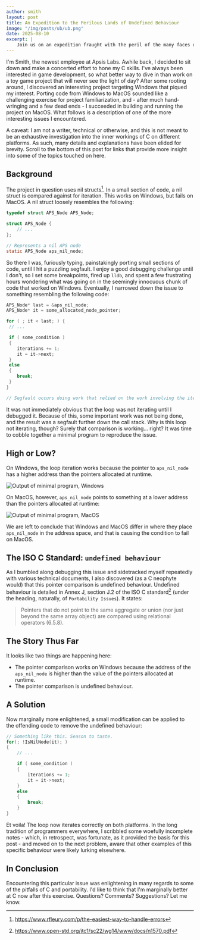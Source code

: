 ```yaml
---
author: smith
layout: post
title: An Expedition to the Perilous Lands of Undefined Behaviour
image: "/img/posts/ub/ub.png"
date: 2025-08-10
excerpt: |
    Join us on an expedition fraught with the peril of the many faces of undefined behaviour in C.
---
```


I'm Smith, the newest employee at Apsis Labs. Awhile back, I decided to sit down and make a concerted effort to hone my C skills. I've always been interested in game development, so what better way to
dive in than work on a toy game project that will never see the light of day? After some rooting around, I discovered an interesting project targeting Windows that piqued my interest. Porting code from Windows to MacOS sounded like a challenging exercise for project familiarization, and - after much hand-wringing and a few dead ends - I succeeded in building and running the project on MacOS. What follows is a description of one of the more interesting issues I encountered.

A caveat: I am not a writer, technical or otherwise, and this is not meant to be an exhaustive investigation into the inner workings of C on different platforms. As such, many details and explanations have been elided for brevity. Scroll to the bottom of this post for links that provide more insight into some of the topics touched on here.

## Background

The project in question uses nil structs[^1]. In a small section of code, a nil struct is compared against for iteration. This works on Windows, but fails on MacOS. A nil struct loosely resembles the following:

```C
typedef struct APS_Node APS_Node;

struct APS_Node {
    // ...
};

// Represents a nil APS node
static APS_Node aps_nil_node;
```

So there I was, furiously typing, painstakingly porting small sections of code, until I hit a puzzling segfault. I enjoy a good debugging challenge until I don't, so I set some breakpoints, fired up `lldb`, and spent a few frustrating hours wondering what was going on in the seemingly innocuous chunk of code that worked on Windows. Eventually, I narrowed down the issue to something resembling the following code:

```C
APS_Node* last = &aps_nil_node;
APS_Node* it = some_allocated_node_pointer;

for ( ; it < last; ) {
 // ...

 if ( some_condition )
 {
    iterations += 1;
    it = it->next;
 }
 else
 {
    break;
 }
}

// Segfault occurs doing work that relied on the work involving the iterator in the loop above

```

It was not immediately obvious that the loop was not iterating until I debugged it. Because of this, some important work was not being done, and the result was a segfault further down the call stack. Why is this loop not iterating, though? Surely that comparison is working... right? It was time to cobble together a minimal program to reproduce the issue.

## High or Low?

On Windows, the loop iteration works because the pointer to `aps_nil_node` has a higher address than the pointers allocated at runtime.

![Output of minimal program, Windows](/img/posts/ub/output_windows.png "Output of minimal program, Windows")

On MacOS, however, `aps_nil_node` points to something at a lower address than the pointers allocated at runtime:

![Output of minimal program, MacOS](/img/posts/ub/output_macos.png "Output of minimal program, MacOS")

We are left to conclude that Windows and MacOS differ in where they place `aps_nil_node` in the address space, and that is causing the condition to fail on MacOS.

## The ISO C Standard: `undefined behaviour`

As I bumbled along debugging this issue and sidetracked myself repeatedly with various technical documents, I also discovered (as a C neophyte would) that this pointer comparison is undefined behaviour. Undefined behaviour is detailed in Annex J, section J.2 of the ISO C standard[^2] (under the heading, naturally, of `Portability Issues`). It states:

> Pointers that do not point to the same aggregate or union (nor just beyond the same array object) are compared using relational operators (6.5.8).

## The Story Thus Far

It looks like two things are happening here:

- The pointer comparison works on Windows because the address of the `aps_nil_node` is higher than the value of the pointers allocated at runtime.
- The pointer comparison is undefined behaviour.

## A Solution

Now marginally more enlightened, a small modification can be applied to the offending code to remove the undefined behaviour:

```C
// Something like this. Season to taste.
for(; !IsNilNode(it); )
{
    // ...

    if ( some_condition )
    {
        iterations += 1;
        it = it->next;
    }
    else
    {
        break;
    }
}
```

Et voila! The loop now iterates correctly on both platforms. In the long tradition of programmers everywhere, I scribbled some woefully incomplete notes - which, in retrospect, was fortunate, as it provided the basis for this post - and moved on to the next problem, aware that other examples of this specific behaviour were likely lurking elsewhere.

## In Conclusion

Encountering this particular issue was enlightening in many regards to some of the pitfalls of C and portability. I'd like to think that I'm marginally better at C now after this exercise. Questions? Comments? Suggestions? Let me know.

[^1]: https://www.rfleury.com/p/the-easiest-way-to-handle-errors

[^2]: https://www.open-std.org/jtc1/sc22/wg14/www/docs/n1570.pdf
